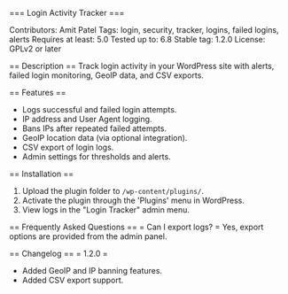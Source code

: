 === Login Activity Tracker ===

Contributors: Amit Patel
Tags: login, security, tracker, logins, failed logins, alerts
Requires at least: 5.0
Tested up to: 6.8
Stable tag: 1.2.0
License: GPLv2 or later

== Description ==
Track login activity in your WordPress site with alerts, failed login monitoring, GeoIP data, and CSV exports.

== Features ==
* Logs successful and failed login attempts.
* IP address and User Agent logging.
* Bans IPs after repeated failed attempts.
* GeoIP location data (via optional integration).
* CSV export of login logs.
* Admin settings for thresholds and alerts.

== Installation ==
1. Upload the plugin folder to `/wp-content/plugins/`.
2. Activate the plugin through the 'Plugins' menu in WordPress.
3. View logs in the "Login Tracker" admin menu.

== Frequently Asked Questions ==
= Can I export logs? =
Yes, export options are provided from the admin panel.

== Changelog ==
= 1.2.0 =
* Added GeoIP and IP banning features.
* Added CSV export support.
